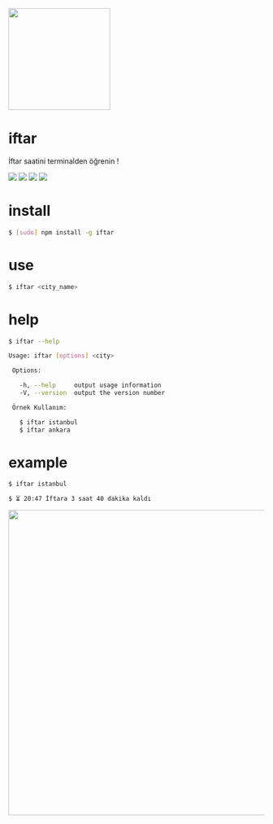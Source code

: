 
<p>
<a href="https://dribbble.com/shots/1961669-Pin-Istanbul-City">
<img src="https://d13yacurqjgara.cloudfront.net/users/43340/screenshots/1961669/pin-istanbul-city.png" width="200">
</a>
</p>

# iftar
İftar saatini terminalden öğrenin !

<img src="https://img.shields.io/npm/dt/iftar.svg?maxAge=2592000">
<img src="https://img.shields.io/npm/v/iftar.svg?maxAge=2592000">
<img src="https://img.shields.io/npm/l/iftar.svg?maxAge=2592000">
<img src="https://img.shields.io/badge/cli-iftar-orange.svg?maxAge=2592000">

# install

```bash
$ [sudo] npm install -g iftar
```

# use

```bash
$ iftar <city_name>
```

# help

```bash
$ iftar --help

Usage: iftar [options] <city>

 Options:

   -h, --help     output usage information
   -V, --version  output the version number

 Örnek Kullanım:

   $ iftar istanbul
   $ iftar ankara
```

# example

```bash
$ iftar istanbul

$ ⏳ 20:47 İftara 3 saat 40 dakika kaldı
```

<p align="center">
<a href="https://asciinema.org/a/4kl96d4dq2ocfzoagust6oj7p" target="_blank"><img src="https://asciinema.org/a/4kl96d4dq2ocfzoagust6oj7p.png" width="600" /></a>
</p>
